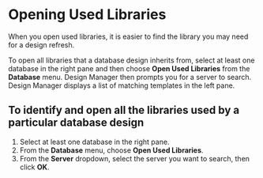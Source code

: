 # Opening Used Libraries

When you open used libraries, it is easier to find the library you may need for a design refresh.

To open all libraries that a database design inherits from, select at least one database in the right pane and then choose **Open Used Libraries** from the **Database** menu. Design Manager then prompts you for a server to search. Design Manager displays a list of matching templates in the left pane. 

## To identify and open all the libraries used by a particular database design
1. Select at least one database in the right pane.
2. From the **Database** menu, choose **Open Used Libraries**.
3. From the **Server** dropdown, select the server you want to search, then click **OK**.
